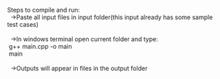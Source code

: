 Steps to compile and run:<br>&nbsp;
   ->Paste all input files in input folder(this input already has some sample test cases)<br />
   <br />&nbsp;
   ->In windows terminal open current folder and type:<br />
     &nbsp;g++ main.cpp -o main<br />
     &nbsp;main<br />
     &nbsp;<br />&nbsp;
   ->Outputs will appear in files in the output folder
